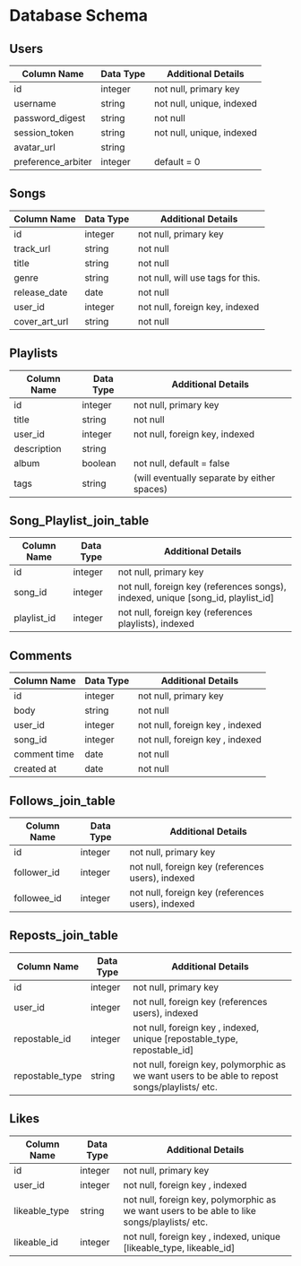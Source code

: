 # Database Schema

## Users

Column Name | Data Type | Additional Details
-----------------|-----------|-----------------------
id               | integer   | not null, primary key
username         | string    | not null, unique, indexed
password_digest  | string    | not null
session_token    | string    | not null, unique, indexed
avatar_url       | string    |
preference_arbiter | integer  |  default = 0

## Songs
Column Name | Data Type | Additional Details
------------|-----------|-----------------------
id          | integer   | not null, primary key
track_url   | string    | not null
title       | string    | not null
genre       | string    | not null, will use tags for this.
release_date| date      | not null
user_id   | integer   | not null, foreign key, indexed
cover_art_url   | string    | not null

## Playlists
Column Name | Data Type | Additional Details
------------|-----------|-----------------------
id          | integer   | not null, primary key
title       | string    | not null
user_id   | integer   | not null, foreign key, indexed
description | string    |
album | boolean    | not null, default = false
tags  | string | (will eventually separate by either spaces)

## Song_Playlist_join_table
Column Name | Data Type | Additional Details
------------|-----------|-----------------------
id          | integer   | not null, primary key
song_id     | integer   | not null, foreign key (references songs), indexed, unique [song_id, playlist_id]
playlist_id | integer   | not null, foreign key (references playlists), indexed

## Comments
Column Name | Data Type | Additional Details
------------|-----------|-----------------------
id          | integer   | not null, primary key
body        | string    | not null
user_id   | integer   | not null, foreign key , indexed
song_id     | integer   | not null, foreign key , indexed
comment time | date | not null
created at | date | not null

## Follows_join_table
Column Name | Data Type | Additional Details
------------|-----------|-----------------------
id          | integer   | not null, primary key
follower_id | integer   | not null, foreign key (references users), indexed
followee_id   | integer   | not null, foreign key (references users), indexed

## Reposts_join_table
Column Name | Data Type | Additional Details
------------|-----------|-----------------------
id          | integer   | not null, primary key
user_id | integer   | not null, foreign key (references users), indexed
repostable_id  | integer   | not null, foreign key , indexed, unique [repostable_type, repostable_id]
repostable_type | string | not null, foreign key, polymorphic as we want users to be able to repost songs/playlists/ etc.

## Likes
Column Name | Data Type | Additional Details
-----------------|-----------|-----------------------
id               | integer   | not null, primary key
user_id          | integer   | not null, foreign key , indexed
likeable_type| string    | not null, foreign key, polymorphic as we want users to be able to like songs/playlists/ etc.
likeable_id   | integer   | not null, foreign key , indexed, unique [likeable_type, likeable_id]
